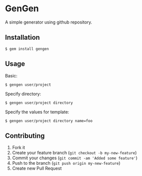 # GenGen

A simple generator using github repository.

## Installation

    $ gem install gengen

## Usage

Basic:

    $ gengen user/project

Specify directory:

    $ gengen user/project directory

Specify the values for template:

    $ gengen user/project directory name=foo

## Contributing

1. Fork it
2. Create your feature branch (`git checkout -b my-new-feature`)
3. Commit your changes (`git commit -am 'Added some feature'`)
4. Push to the branch (`git push origin my-new-feature`)
5. Create new Pull Request
